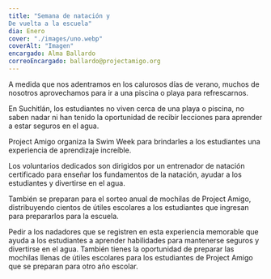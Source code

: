 ```yaml
---
title: "Semana de natación y
De vuelta a la escuela"
dia: Enero
cover: "./images/uno.webp"
coverAlt: "Imagen"
encargado: Alma Ballardo
correoEncargado: ballardo@projectamigo.org
---
```


A medida que nos adentramos en los calurosos días de verano, muchos de nosotros aprovechamos para ir a una piscina o playa para refrescarnos.

En Suchitlán, los estudiantes no viven cerca de una playa o piscina, no saben nadar ni han tenido la oportunidad de recibir lecciones para aprender a estar seguros en el agua.

Project Amigo organiza la Swim Week para brindarles a los estudiantes una experiencia de aprendizaje increíble.

Los voluntarios dedicados son dirigidos por un entrenador de natación certificado para enseñar los fundamentos de la natación, ayudar a los estudiantes y divertirse en el agua.

También se preparan para el sorteo anual de mochilas de Project Amigo, distribuyendo cientos de útiles escolares a los estudiantes que ingresan para prepararlos para la escuela.

Pedir a los nadadores que se registren en esta experiencia memorable que ayuda a los estudiantes a aprender habilidades para mantenerse seguros y divertirse en el agua. También tienes la oportunidad de preparar las mochilas llenas de útiles escolares para los estudiantes de Project Amigo que se preparan para otro año escolar.

